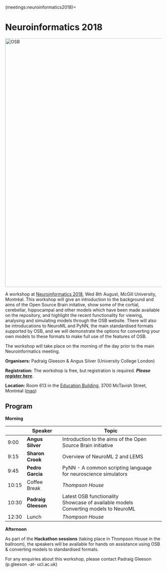 (meetings:neuroinformatics2018)=
# Neuroinformatics 2018

<img alt="OSB" src="https://raw.githubusercontent.com/OpenSourceBrain/OSB_Documentation/master/resources/images/osb2018.png" width="800"/>

A workshop at [Neuroinformatics 2018](http://www.neuroinformatics2018.org), Wed 8th August, McGill University, Montréal. This workshop will give an introduction to the background and aims of the Open Source Brain initative, show some of the cortial, cerebellar, hippocampal and other models which have been made available on the repository, and highlight the recent functionality for viewing, analysing and simulating models through the OSB website. There will also be introducations to NeuroML and PyNN, the main standardised formats supported by OSB, and we will demonstrate the options for converting your own models to these formats to make full use of the features of OSB.

The workshop will take place on the morning of the day prior to the main Neuroinformatics meeting.

**Organisers:** Padraig Gleeson & Angus Silver (University College London)

**Registration:** The workshop is free, but registration is required. _**Please [register here](https://www.eventbrite.com/e/open-source-brain-workshop-2018-tickets-46115287065)**_.

**Location:** Room 613 in the [Education Building](http://virtualcampustour.mcgill.ca/en/details/18/education-building), 3700 McTavish Street, Montréal ([map](https://www.google.com/maps/place/Education+Building/@45.5042713,-73.58032,20.36z/data=!4m5!3m4!1s0x4cc91a38e84fa7bb:0x497c892c6508dfa4!8m2!3d45.5044013!4d-73.5804096))

## Program

**Morning**

| | Speaker | Topic |
| --- | ------------- | ------------- |
| 9:00 | **Angus Silver** | Introduction to the aims of the Open Source Brain initiative |
| 9:15 | **Sharon Crook** | Overview of NeuroML 2 and LEMS |
| 9:45 | **Pedro Garcia** | PyNN - A common scripting language for neuroscience simulators|
| 10:15 | Coffee Break| *Thompson House*  |
| 10:30 | **Padraig Gleeson** | Latest OSB functionality <br/> Showcase of available models<br/> Converting models to NeuroML |
| 12:30 | Lunch | *Thompson House* |


**Afternoon**

As part of the **Hackathon sessions** (taking place in Thompson House in the ballroom), the speakers will be available for hands on assistance using OSB & converting models to standardised formats. 


For any enquiries about this workshop, please contact Padraig Gleeson (p.gleeson -at- ucl.ac.uk)

